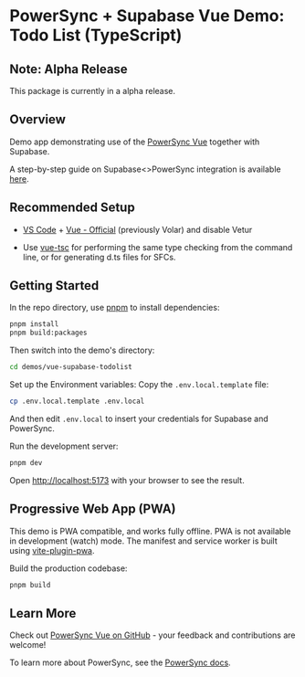# PowerSync + Supabase Vue Demo: Todo List (TypeScript)

## Note: Alpha Release

This package is currently in a alpha release.

## Overview

Demo app demonstrating use of the [PowerSync Vue](https://www.npmjs.com/package/@journeyapps/powersync-vue) together with Supabase.

A step-by-step guide on Supabase<>PowerSync integration is available [here](https://docs.powersync.com/integration-guides/supabase).

## Recommended Setup

- [VS Code](https://code.visualstudio.com/) + [Vue - Official](https://marketplace.visualstudio.com/items?itemName=Vue.volar) (previously Volar) and disable Vetur

- Use [vue-tsc](https://github.com/vuejs/language-tools/tree/master/packages/tsc) for performing the same type checking from the command line, or for generating d.ts files for SFCs.

## Getting Started

In the repo directory, use [pnpm](https://pnpm.io/installation) to install dependencies:

```bash
pnpm install
pnpm build:packages
```

Then switch into the demo's directory:

```bash
cd demos/vue-supabase-todolist
```

Set up the Environment variables: Copy the `.env.local.template` file:

```bash
cp .env.local.template .env.local
```

And then edit `.env.local` to insert your credentials for Supabase and PowerSync.

Run the development server:

```bash
pnpm dev
```

Open [http://localhost:5173](http://localhost:5173) with your browser to see the result.

## Progressive Web App (PWA)

This demo is PWA compatible, and works fully offline. PWA is not available in development (watch) mode. The manifest and service worker is built using [vite-plugin-pwa](https://vite-pwa-org.netlify.app/).

Build the production codebase:

```bash
pnpm build
```

## Learn More

Check out [PowerSync Vue on GitHub](https://github.com/powersync-ja/powersync-js/tree/main/packages/powersync-vue) - your feedback and contributions are welcome!

To learn more about PowerSync, see the [PowerSync docs](https://docs.powersync.com).
